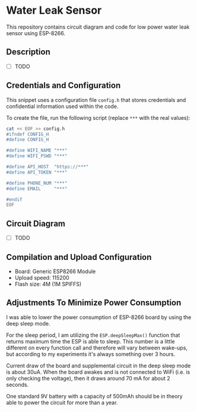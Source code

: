# Water Leak Sensor

This repository contains circuit diagram and code for low power water leak sensor using ESP-8266.

## Description

* [ ] TODO

## Credentials and Configuration

This snippet uses a configuration file `config.h` that stores credentials and confidential information
used within the code.

To create the file, run the following script (replace `***` with the real values):

```bash
cat << EOF >> config.h
#ifndef CONFIG_H
#define CONFIG_H

#define WIFI_NAME "***"
#define WIFI_PSWD "***"

#define API_HOST  "https://***"
#define API_TOKEN "***"

#define PHONE_NUM "***"
#define EMAIL     "***"

#endif
EOF
```

## Circuit Diagram

* [ ] TODO

## Compilation and Upload Configuration

* Board: Generic ESP8266 Module
* Upload speed: 115200
* Flash size: 4M (1M SPIFFS)

## Adjustments To Minimize Power Consumption

I was able to lower the power consumption of ESP-8266 board by using the deep sleep mode.

For the sleep period, I am utilizing the `ESP.deepSleepMax()` function that returns maximum
time the ESP is able to sleep. This number is a little different on every function call and
therefore will vary between wake-ups, but according to my experiments it's always something
over 3 hours.

Current draw of the board and supplemental circuit in the deep sleep mode is about 30uA.
When the board awakes and is not connected to WiFi (i.e. is only checking the voltage), then
it draws around 70 mA for about 2 seconds.

One standard 9V battery with a capacity of 500mAh should be in theory able to power the circuit
for more than a year.